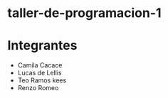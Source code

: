 # taller-de-programacion-1

# Integrantes
- Camila Cacace
- Lucas de Lellis
- Teo Ramos kees
- Renzo Romeo
